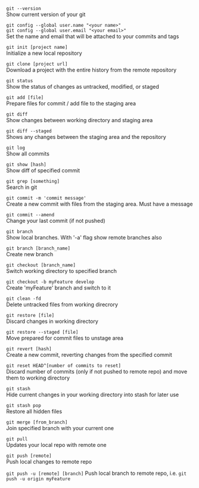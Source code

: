 `git --version`\
Show current version of your git

`git config --global user.name "<your name>"`\
`git config --global user.email "<your email>"`\
Set the name and email that will be attached to your commits and tags

`git init [project name]`\
Initialize a new local repository

`git clone [project url]`\
Download a project with the entire history from the remote repository

`git status`\
Show the status of changes as untracked, modified, or staged

`git add [file]`\
Prepare files for commit / add file to the staging area

`git diff`\
Show changes between working directory and staging area

`git diff --staged`\
Shows any changes between the staging area and the repository

`git log`\
Show all commits

`git show [hash]`\
Show diff of specified commit

`git grep [something]`\
Search in git

`git commit -m 'commit message'`\
Create a new commit with files from the staging area. Must have a message

`git commit --amend`\
Change your last commit (if not pushed)

`git branch`\
Show local branches. With '-a' flag show remote branches also

`git branch [branch_name]`\
Create new branch

`git checkout [branch_name]`\
Switch working directory to specified branch

`git checkout -b myFeature develop`\
Create 'myFeature' branch and switch to it

`git clean -fd`\
Delete untracked files from working direcrory

`git restore [file]`\
Discard changes in working directory

`git restore --staged [file]`\
Move prepared for commit files to unstage area

`git revert [hash]`\
Create a new commit, reverting changes from the specified commit

`git reset HEAD^[number of commits to reset]`\
Discard number of commits (only if not pushed to remote repo) and move them to working directory

`git stash`\
Hide current changes in your working directory into stash for later use

`git stash pop`\
Restore all hidden files

`git merge [from_branch]`\
Join specified branch with your current one

`git pull`\
Updates your local repo with remote one

`git push [remote]`\
Push local changes to remote repo

`git push -u [remote] [branch]`
Push local branch to remote repo, i.e. `git push -u origin myFeature`
